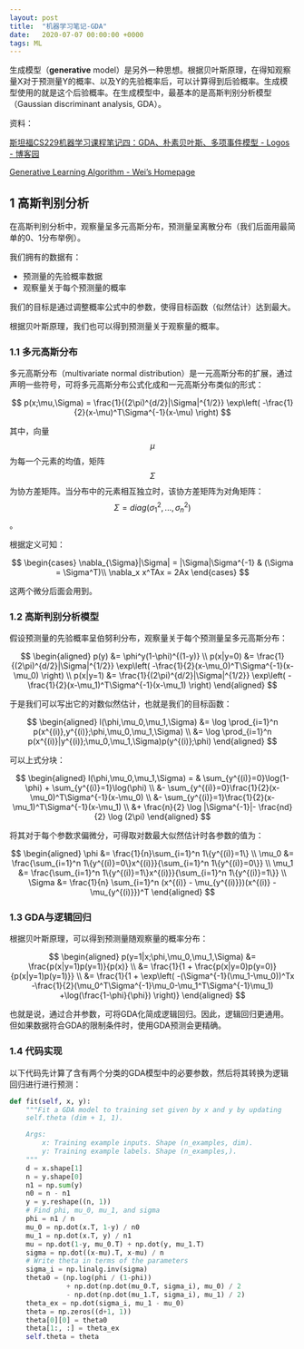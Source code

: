 ```yaml
---
layout: post
title:  "机器学习笔记-GDA"
date:   2020-07-07 00:00:00 +0000
tags: ML
---
```




生成模型（**generative** model）是另外一种思想。根据贝叶斯原理，在得知观察量X对于预测量Y的概率、以及Y的先验概率后，可以计算得到后验概率。生成模型使用的就是这个后验概率。在生成模型中，最基本的是高斯判别分析模型（Gaussian discriminant analysis, GDA）。

资料：

[斯坦福CS229机器学习课程笔记四：GDA、朴素贝叶斯、多项事件模型 - Logos - 博客园](https://www.cnblogs.com/logosxxw/p/4651435.html)

[Generative Learning Algorithm - Wei’s Homepage](https://wei2624.github.io/MachineLearning/sv_generative_model/)



## 1 高斯判别分析

在高斯判别分析中，观察量呈多元高斯分布，预测量呈离散分布（我们后面用最简单的0、1分布举例）。

我们拥有的数据有：

* 预测量的先验概率数据
* 观察量关于每个预测量的概率

我们的目标是通过调整概率公式中的参数，使得目标函数（似然估计）达到最大。

根据贝叶斯原理，我们也可以得到预测量关于观察量的概率。



### 1.1 多元高斯分布

多元高斯分布（multivariate normal distribution）是一元高斯分布的扩展，通过声明一些符号，可将多元高斯分布公式化成和一元高斯分布类似的形式：

$$
p(x;\mu,\Sigma) = \frac{1}{(2\pi)^{d/2}|\Sigma|^{1/2}}
\exp\left(
-\frac{1}{2}(x-\mu)^T\Sigma^{-1}(x-\mu)
\right)
$$

其中，向量 $$\mu$$ 为每一个元素的均值，矩阵 $$\Sigma$$ 为协方差矩阵。当分布中的元素相互独立时，该协方差矩阵为对角矩阵：$$ \Sigma=diag(\sigma_1^2, ..., \sigma_n^2)$$ 。

根据定义可知：

$$
\begin{cases}
\nabla_{\Sigma}|\Sigma| = |\Sigma|\Sigma^{-1} & (\Sigma = \Sigma^T)\\
\nabla_x x^TAx = 2Ax
\end{cases}
$$

这两个微分后面会用到。

### 1.2 高斯判别分析模型

假设预测量的先验概率呈伯努利分布，观察量关于每个预测量呈多元高斯分布：

$$
\begin{aligned}
p(y) &= \phi^y(1-\phi)^{(1-y)} \\
p(x|y=0) &= \frac{1}{(2\pi)^{d/2}|\Sigma|^{1/2}}
\exp\left(
-\frac{1}{2}(x-\mu_0)^T\Sigma^{-1}(x-\mu_0)
\right) \\
p(x|y=1) &= \frac{1}{(2\pi)^{d/2}|\Sigma|^{1/2}}
\exp\left(
-\frac{1}{2}(x-\mu_1)^T\Sigma^{-1}(x-\mu_1)
\right)
\end{aligned}
$$

于是我们可以写出它的对数似然估计，也就是我们的目标函数：

$$
\begin{aligned}
l(\phi,\mu_0,\mu_1,\Sigma) 
&= \log \prod_{i=1}^n p(x^{(i)},y^{(i)};\phi,\mu_0,\mu_1,\Sigma) \\
&= \log \prod_{i=1}^n p(x^{(i)}|y^{(i)};\mu_0,\mu_1,\Sigma)p(y^{(i)};\phi)
\end{aligned}
$$

可以上式分块：

$$
\begin{aligned}
l(\phi,\mu_0,\mu_1,\Sigma) = 
 & \sum_{y^{(i)}=0}\log(1-\phi) + \sum_{y^{(i)}=1}\log(\phi) \\
 &- \sum_{y^{(i)}=0}\frac{1}{2}(x-\mu_0)^T\Sigma^{-1}(x-\mu_0) \\
 &- \sum_{y^{(i)}=1}\frac{1}{2}(x-\mu_1)^T\Sigma^{-1}(x-\mu_1) \\
 &+ \frac{n}{2} \log |\Sigma^{-1}|- \frac{nd}{2} \log (2\pi) 
 \end{aligned}
$$

将其对于每个参数求偏微分，可得取对数最大似然估计时各参数的值为：

$$
\begin{aligned}
\phi &= \frac{1}{n}\sum_{i=1}^n 1\{y^{(i)}=1\} \\
\mu_0 &= \frac{\sum_{i=1}^n 1\{y^{(i)}=0\}x^{(i)}}{\sum_{i=1}^n 1\{y^{(i)}=0\}} \\ 
\mu_1 &= \frac{\sum_{i=1}^n 1\{y^{(i)}=1\}x^{(i)}}{\sum_{i=1}^n 1\{y^{(i)}=1\}} \\ 
\Sigma &= \frac{1}{n} \sum_{i=1}^n (x^{(i)} - \mu_{y^{(i)}})(x^{(i)} - \mu_{y^{(i)}})^T
\end{aligned}
$$



### 1.3 GDA与逻辑回归

根据贝叶斯原理，可以得到预测量随观察量的概率分布：

$$
\begin{aligned}
p(y=1|x;\phi,\mu_0,\mu_1,\Sigma) &= \frac{p(x|y=1)p(y=1)}{p(x)} \\
&= \frac{1}{1 + \frac{p(x|y=0)p(y=0)}{p(x|y=1)p(y=1)}} \\ 
&= \frac{1}{1 + \exp\left(
-(\Sigma^{-1}(\mu_1-\mu_0))^Tx
-\frac{1}{2}(\mu_0^T\Sigma^{-1}\mu_0-\mu_1^T\Sigma^{-1}\mu_1)
+\log(\frac{1-\phi}{\phi})
\right)}
\end{aligned}
$$

也就是说，通过合并参数，可将GDA化简成逻辑回归。因此，逻辑回归更通用。但如果数据符合GDA的限制条件时，使用GDA预测会更精确。

### 1.4 代码实现

以下代码先计算了含有两个分类的GDA模型中的必要参数，然后将其转换为逻辑回归进行进行预测：

```python
def fit(self, x, y):
    """Fit a GDA model to training set given by x and y by updating
    self.theta (dim + 1, 1).

    Args:
        x: Training example inputs. Shape (n_examples, dim).
        y: Training example labels. Shape (n_examples,).
    """
    d = x.shape[1]
    n = y.shape[0]
    n1 = np.sum(y)
    n0 = n - n1
    y = y.reshape((n, 1))
    # Find phi, mu_0, mu_1, and sigma
    phi = n1 / n
    mu_0 = np.dot(x.T, 1-y) / n0
    mu_1 = np.dot(x.T, y) / n1
    mu = np.dot(1-y, mu_0.T) + np.dot(y, mu_1.T)
    sigma = np.dot((x-mu).T, x-mu) / n
    # Write theta in terms of the parameters
    sigma_i = np.linalg.inv(sigma)
    theta0 = (np.log(phi / (1-phi))
              + np.dot(np.dot(mu_0.T, sigma_i), mu_0) / 2
              - np.dot(np.dot(mu_1.T, sigma_i), mu_1) / 2)
    theta_ex = np.dot(sigma_i, mu_1 - mu_0)
    theta = np.zeros((d+1, 1))
    theta[0][0] = theta0
    theta[1:, :] = theta_ex
    self.theta = theta
```

